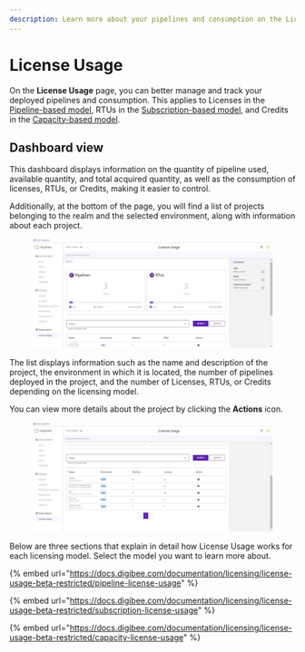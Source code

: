```yaml
---
description: Learn more about your pipelines and consumption on the License Usage page.
---
```


# License Usage

On the **License Usage** page, you can better manage and track your deployed pipelines and consumption. This applies to Licenses in the [Pipeline-based model](https://docs.digibee.com/documentation/licensing/licensing-models/pipeline-based-model), RTUs in the [Subscription-based model](https://docs.digibee.com/documentation/licensing/licensing-models/subscription-based-model), and Credits in the [Capacity-based model](https://docs.digibee.com/documentation/licensing/licensing-models/capacity-based-model).

## Dashboard view

This dashboard displays information on the quantity of pipeline used, available quantity, and total acquired quantity, as well as the consumption of licenses, RTUs, or Credits, making it easier to control.

Additionally, at the bottom of the page, you will find a list of projects belonging to the realm and the selected environment, along with information about each project.

<figure><img src="../../.gitbook/assets/dashboard - general - engl.jpg" alt=""><figcaption></figcaption></figure>

The list displays information such as the name and description of the project, the environment in which it is located, the number of pipelines deployed in the project, and the number of Licenses, RTUs, or Credits depending on the licensing model.

You can view more details about the project by clicking the **Actions** icon.

<figure><img src="../../.gitbook/assets/list - general - engl.jpg" alt=""><figcaption></figcaption></figure>

Below are three sections that explain in detail how License Usage works for each licensing model. Select the model you want to learn more about.

{% embed url="https://docs.digibee.com/documentation/licensing/license-usage-beta-restricted/pipeline-license-usage" %}

{% embed url="https://docs.digibee.com/documentation/licensing/license-usage-beta-restricted/subscription-license-usage" %}

{% embed url="https://docs.digibee.com/documentation/licensing/license-usage-beta-restricted/capacity-license-usage" %}

